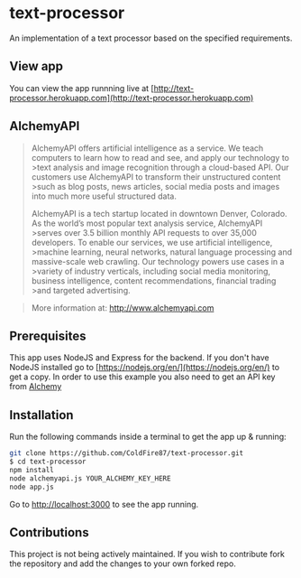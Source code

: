 # text-processor #

An implementation of a text processor based on the specified requirements.

## View app ##

You can view the app runnning live at [http://text-processor.herokuapp.com](http://text-processor.herokuapp.com)

## AlchemyAPI ##

>AlchemyAPI offers artificial intelligence as a service. We teach computers to learn how to read and see, and apply our technology to >text analysis and image recognition through a cloud-based API. Our customers use AlchemyAPI to transform their unstructured content >such as blog posts, news articles, social media posts and images into much more useful structured data. 
>
>AlchemyAPI is a tech startup located in downtown Denver, Colorado. As the world’s most popular text analysis service, AlchemyAPI >serves over 3.5 billion monthly API requests to over 35,000 developers. To enable our services, we use artificial intelligence, >machine learning, neural networks, natural language processing and massive-scale web crawling. Our technology powers use cases in a >variety of industry verticals, including social media monitoring, business intelligence, content recommendations, financial trading >and targeted advertising.

>More information at: http://www.alchemyapi.com

## Prerequisites ##

This app uses NodeJS and Express for the backend.
If you don't have NodeJS installed go to [https://nodejs.org/en/](https://nodejs.org/en/) to get a copy.
In order to use this example you also need to get an API key from [Alchemy](http://www.alchemyapi.com/api/register.html)

## Installation ##

Run the following commands inside a terminal to get the app up & running:
```bash
git clone https://github.com/ColdFire87/text-processor.git
$ cd text-processor
npm install
node alchemyapi.js YOUR_ALCHEMY_KEY_HERE
node app.js
```

Go to [http://localhost:3000](http://localhost:3000) to see the app running.

## Contributions ##

This project is not being actively maintained. If you wish to contribute fork the repository and add the changes to your own forked repo.
